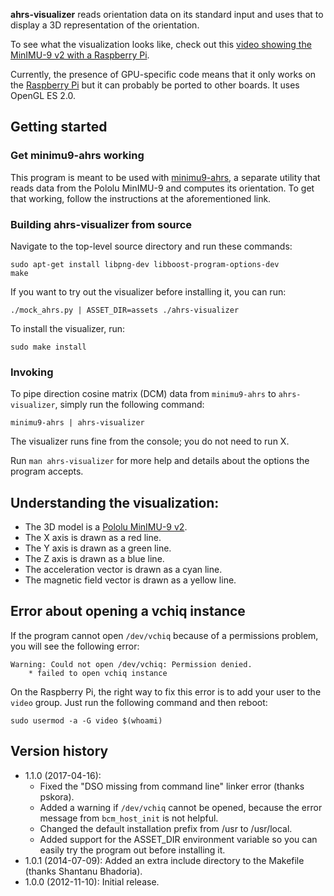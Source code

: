 **ahrs-visualizer** reads orientation data on its standard input and uses that
  to display a 3D representation of the orientation.

To see what the visualization looks like, check out this
[video showing the MinIMU-9 v2 with a Raspberry Pi](https://www.youtube.com/watch?v=8daR-wtQIx0).

Currently, the presence of GPU-specific code means that it only works on the
[Raspberry Pi] but it can probably be ported to other boards.  It uses OpenGL ES
2.0.

## Getting started

### Get minimu9-ahrs working

This program is meant to be used with [minimu9-ahrs], a separate
utility that reads data from the Pololu MinIMU-9 and computes its
orientation.  To get that working, follow the instructions at the
aforementioned link.

### Building ahrs-visualizer from source

Navigate to the top-level source directory and run these commands:

    sudo apt-get install libpng-dev libboost-program-options-dev
    make

If you want to try out the visualizer before installing it, you can run:

    ./mock_ahrs.py | ASSET_DIR=assets ./ahrs-visualizer

To install the visualizer, run:

    sudo make install

### Invoking

To pipe direction cosine matrix (DCM) data from `minimu9-ahrs` to
`ahrs-visualizer`, simply run the following command:

    minimu9-ahrs | ahrs-visualizer

The visualizer runs fine from the console; you do not need to run X.

Run `man ahrs-visualizer` for more help and details about the options
the program accepts.

## Understanding the visualization:

- The 3D model is a [Pololu MinIMU-9 v2].
- The X axis is drawn as a red line.
- The Y axis is drawn as a green line.
- The Z axis is drawn as a blue line.
- The acceleration vector is drawn as a cyan line.
- The magnetic field vector is drawn as a yellow line.

## Error about opening a vchiq instance

If the program cannot open `/dev/vchiq` because of a permissions problem, you will see the following error:

    Warning: Could not open /dev/vchiq: Permission denied.
        * failed to open vchiq instance

On the Raspberry Pi, the right way to fix this error is to add your user to the `video` group.  Just run the following command and then reboot:

    sudo usermod -a -G video $(whoami)

## Version history

- 1.1.0 (2017-04-16):
  - Fixed the "DSO missing from command line" linker error (thanks pskora).
  - Added a warning if `/dev/vchiq` cannot be opened, because the error message
    from `bcm_host_init` is not helpful.
  - Changed the default installation prefix from /usr to /usr/local.
  - Added support for the ASSET_DIR environment variable so you can easily
    try the program out before installing it.
- 1.0.1 (2014-07-09): Added an extra include directory to the Makefile (thanks Shantanu Bhadoria).
- 1.0.0 (2012-11-10): Initial release.

[Raspberry Pi]: https://www.raspberrypi.org/
[minimu9-ahrs]: https://github.com/DavidEGrayson/minimu9-ahrs
[Pololu MinIMU-9 v2]: https://www.pololu.com/product/1268